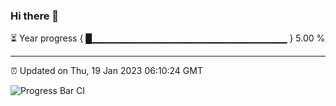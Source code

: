 ### Hi there 👋

⏳ Year progress { █▁▁▁▁▁▁▁▁▁▁▁▁▁▁▁▁▁▁▁▁▁▁▁▁▁▁▁▁▁ } 5.00 %

---

⏰ Updated on Thu, 19 Jan 2023 06:10:24 GMT

![Progress Bar CI](https://github.com/Shyam-Makwana/GitHub-Actions-Demo/workflows/Progress%20Bar%20CI/badge.svg)
